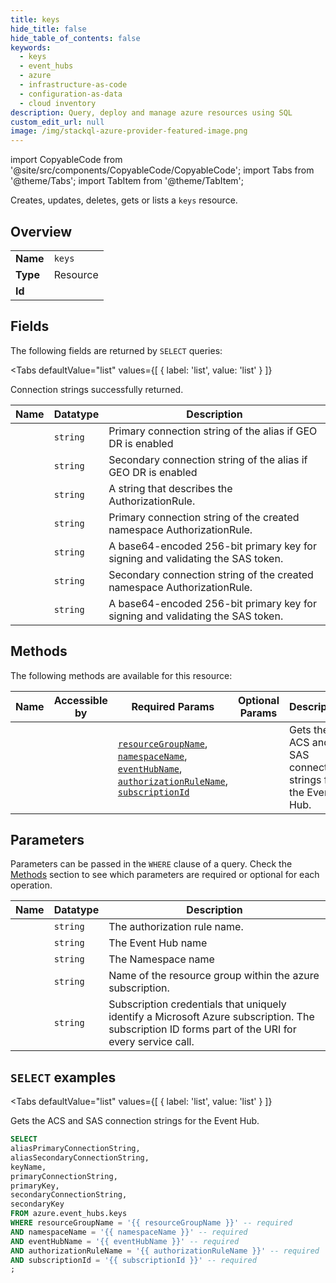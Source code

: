 ```yaml
--- 
title: keys
hide_title: false
hide_table_of_contents: false
keywords:
  - keys
  - event_hubs
  - azure
  - infrastructure-as-code
  - configuration-as-data
  - cloud inventory
description: Query, deploy and manage azure resources using SQL
custom_edit_url: null
image: /img/stackql-azure-provider-featured-image.png
---
```


import CopyableCode from '@site/src/components/CopyableCode/CopyableCode';
import Tabs from '@theme/Tabs';
import TabItem from '@theme/TabItem';

Creates, updates, deletes, gets or lists a <code>keys</code> resource.

## Overview
<table><tbody>
<tr><td><b>Name</b></td><td><code>keys</code></td></tr>
<tr><td><b>Type</b></td><td>Resource</td></tr>
<tr><td><b>Id</b></td><td><CopyableCode code="azure.event_hubs.keys" /></td></tr>
</tbody></table>

## Fields

The following fields are returned by `SELECT` queries:

<Tabs
    defaultValue="list"
    values={[
        { label: 'list', value: 'list' }
    ]}
>
<TabItem value="list">

Connection strings successfully returned.

<table>
<thead>
    <tr>
    <th>Name</th>
    <th>Datatype</th>
    <th>Description</th>
    </tr>
</thead>
<tbody>
<tr>
    <td><CopyableCode code="aliasPrimaryConnectionString" /></td>
    <td><code>string</code></td>
    <td>Primary connection string of the alias if GEO DR is enabled</td>
</tr>
<tr>
    <td><CopyableCode code="aliasSecondaryConnectionString" /></td>
    <td><code>string</code></td>
    <td>Secondary  connection string of the alias if GEO DR is enabled</td>
</tr>
<tr>
    <td><CopyableCode code="keyName" /></td>
    <td><code>string</code></td>
    <td>A string that describes the AuthorizationRule.</td>
</tr>
<tr>
    <td><CopyableCode code="primaryConnectionString" /></td>
    <td><code>string</code></td>
    <td>Primary connection string of the created namespace AuthorizationRule.</td>
</tr>
<tr>
    <td><CopyableCode code="primaryKey" /></td>
    <td><code>string</code></td>
    <td>A base64-encoded 256-bit primary key for signing and validating the SAS token.</td>
</tr>
<tr>
    <td><CopyableCode code="secondaryConnectionString" /></td>
    <td><code>string</code></td>
    <td>Secondary connection string of the created namespace AuthorizationRule.</td>
</tr>
<tr>
    <td><CopyableCode code="secondaryKey" /></td>
    <td><code>string</code></td>
    <td>A base64-encoded 256-bit primary key for signing and validating the SAS token.</td>
</tr>
</tbody>
</table>
</TabItem>
</Tabs>

## Methods

The following methods are available for this resource:

<table>
<thead>
    <tr>
    <th>Name</th>
    <th>Accessible by</th>
    <th>Required Params</th>
    <th>Optional Params</th>
    <th>Description</th>
    </tr>
</thead>
<tbody>
<tr>
    <td><a href="#list"><CopyableCode code="list" /></a></td>
    <td><CopyableCode code="select" /></td>
    <td><a href="#parameter-resourceGroupName"><code>resourceGroupName</code></a>, <a href="#parameter-namespaceName"><code>namespaceName</code></a>, <a href="#parameter-eventHubName"><code>eventHubName</code></a>, <a href="#parameter-authorizationRuleName"><code>authorizationRuleName</code></a>, <a href="#parameter-subscriptionId"><code>subscriptionId</code></a></td>
    <td></td>
    <td>Gets the ACS and SAS connection strings for the Event Hub.</td>
</tr>
</tbody>
</table>

## Parameters

Parameters can be passed in the `WHERE` clause of a query. Check the [Methods](#methods) section to see which parameters are required or optional for each operation.

<table>
<thead>
    <tr>
    <th>Name</th>
    <th>Datatype</th>
    <th>Description</th>
    </tr>
</thead>
<tbody>
<tr id="parameter-authorizationRuleName">
    <td><CopyableCode code="authorizationRuleName" /></td>
    <td><code>string</code></td>
    <td>The authorization rule name.</td>
</tr>
<tr id="parameter-eventHubName">
    <td><CopyableCode code="eventHubName" /></td>
    <td><code>string</code></td>
    <td>The Event Hub name</td>
</tr>
<tr id="parameter-namespaceName">
    <td><CopyableCode code="namespaceName" /></td>
    <td><code>string</code></td>
    <td>The Namespace name</td>
</tr>
<tr id="parameter-resourceGroupName">
    <td><CopyableCode code="resourceGroupName" /></td>
    <td><code>string</code></td>
    <td>Name of the resource group within the azure subscription.</td>
</tr>
<tr id="parameter-subscriptionId">
    <td><CopyableCode code="subscriptionId" /></td>
    <td><code>string</code></td>
    <td>Subscription credentials that uniquely identify a Microsoft Azure subscription. The subscription ID forms part of the URI for every service call.</td>
</tr>
</tbody>
</table>

## `SELECT` examples

<Tabs
    defaultValue="list"
    values={[
        { label: 'list', value: 'list' }
    ]}
>
<TabItem value="list">

Gets the ACS and SAS connection strings for the Event Hub.

```sql
SELECT
aliasPrimaryConnectionString,
aliasSecondaryConnectionString,
keyName,
primaryConnectionString,
primaryKey,
secondaryConnectionString,
secondaryKey
FROM azure.event_hubs.keys
WHERE resourceGroupName = '{{ resourceGroupName }}' -- required
AND namespaceName = '{{ namespaceName }}' -- required
AND eventHubName = '{{ eventHubName }}' -- required
AND authorizationRuleName = '{{ authorizationRuleName }}' -- required
AND subscriptionId = '{{ subscriptionId }}' -- required
;
```
</TabItem>
</Tabs>
